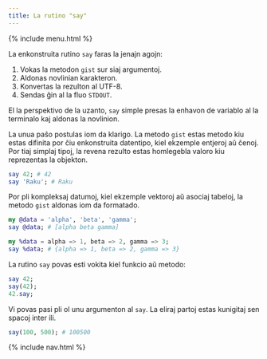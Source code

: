 ```yaml
---
title: La rutino "say"
---
```


{% include menu.html %}

La enkonstruita rutino `say` faras la jenajn agojn:

1. Vokas la metodon `gist` sur siaj argumentoj.
1. Aldonas novlinian karakteron.
1. Konvertas la rezulton al UTF-8.
1. Sendas ĝin al la fluo `STDOUT`.

El la perspektivo de la uzanto, `say` simple presas la enhavon de variablo al la terminalo kaj aldonas la novlinion.

La unua paŝo postulas iom da klarigo. La metodo `gist` estas metodo kiu estas difinita por ĉiu enkonstruita datentipo, kiel ekzemple entjeroj aŭ ĉenoj. Por tiaj simplaj tipoj, la revena rezulto estas homlegebla valoro kiu reprezentas la objekton.

```raku
say 42; # 42
say 'Raku'; # Raku
```

Por pli kompleksaj datumoj, kiel ekzemple vektoroj aŭ asociaj tabeloj, la metodo `gist` aldonas iom da formatado.

```raku
my @data = 'alpha', 'beta', 'gamma';
say @data; # [alpha beta gamma]

my %data = alpha => 1, beta => 2, gamma => 3;
say %data; # {alpha => 1, beta => 2, gamma => 3}
```

La rutino `say` povas esti vokita kiel funkcio aŭ metodo:

```raku
say 42;
say(42);
42.say;
```

Vi povas pasi pli ol unu argumenton al `say`. La eliraj partoj estas kunigitaj sen spacoj inter ili.

```raku
say(100, 500); # 100500
```

{% include nav.html %}